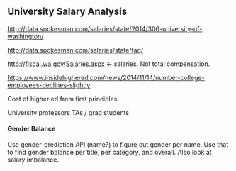 ## University Salary Analysis

http://data.spokesman.com/salaries/state/2014/306-university-of-washington/

http://data.spokesman.com/salaries/state/faq/

http://fiscal.wa.gov/Salaries.aspx <- salaries. Not total compensation.

https://www.insidehighered.com/news/2014/11/14/number-college-employees-declines-slightly


Cost of higher ed from first principles:

University professors
TAs / grad students

#### Gender Balance

Use gender-prediction API (name?) to figure out gender per name. Use that to find gender balance per title, per category, and overall. Also look at salary imbalance.

